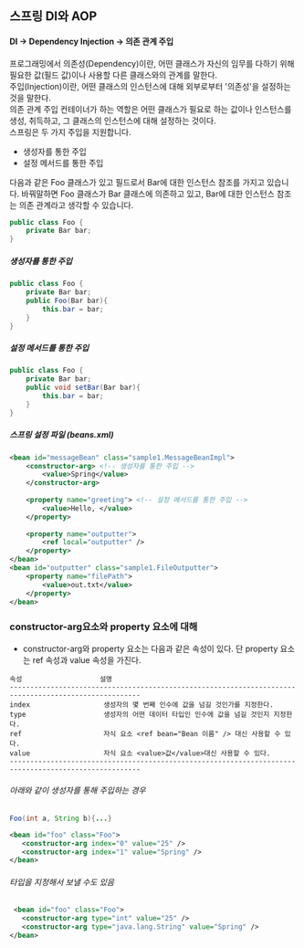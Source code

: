 ## 스프링 DI와 AOP  
#### DI -> Dependency Injection -> 의존 관계 주입  
프로그래밍에서 의존성(Dependency)이란, 어떤 클래스가 자신의 임무를 다하기 위해 필요한 값(필드 값)이나 사용할 다른 클래스와의 관계를 말한다.  
주입(Injection)이란, 어떤 클래스의 인스턴스에 대해 외부로부터 '의존성'을 설정하는 것을 말한다.  
의존 관계 주입 컨테이너가 하는 역할은 어떤 클래스가 필요로 하는 값이나 인스턴스를 생성, 취득하고, 그 클래스의 인스턴스에 대해 설정하는 것이다.  
스프링은 두 가지 주입을 지원합니다.  
 - 생성자를 통한 주입  
 - 설정 메서드를 통한 주입  
  
다음과 같은 Foo 클래스가 있고 필드로서 Bar에 대한 인스턴스 참조를 가지고 있습니다. 바꿔말하면 Foo 클래스가 Bar 클래스에 의존하고 있고, Bar에 대한 인스턴스 참조는 의존 관계라고 생각할 수 있습니다.
```java
public class Foo {
    private Bar bar;
}
```
##### 생성자를 통한 주입  
```java
public class Foo {
    private Bar bar;
    public Foo(Bar bar){
        this.bar = bar;
    }
}
```
##### 설정 메서드를 통한 주입  
```java
public class Foo {
    private Bar bar;
    public void setBar(Bar bar){
        this.bar = bar;
    }
}
```

##### 스프링 설정 파일 (beans.xml)  
```xml
<bean id="messageBean" class="sample1.MessageBeanImpl">
    <constructor-arg> <!-- 생성자를 통한 주입 -->
        <value>Spring</value>
    </constructor-arg>
    
    <property name="greeting"> <!-- 설정 메서드를 통한 주입 -->
        <value>Hello, </value>
    </property>
    
    <property name="outputter">
        <ref local="outputter" />
    </property>
</bean>
<bean id="outputter" class="sample1.FileOutputter">
    <property name="filePath">
        <value>out.txt</value>
    </property>
</bean>
```
### constructor-arg요소와 property 요소에 대해
 - constructor-arg와 property 요소는 다음과 같은 속성이 있다. 단 property 요소는 ref 속성과 value 속성을 가진다.  
 ```
 속성                   설명
 ------------------------------------------------------------------------------------------------------
 index                  생성자의 몇 번째 인수에 값을 넘길 것인가를 지정한다.
 type                   생성자의 어떤 데이터 타입인 인수에 값을 넘길 것인지 지정한다.
 ref                    자식 요소 <ref bean="Bean 이름" /> 대신 사용할 수 있다.
 value                  자식 요소 <value>값</value>대신 사용할 수 있다.
 ------------------------------------------------------------------------------------------------------
 ```
 ###### 아래와 같이 생성자를 통해 주입하는 경우
 ```java
 Foo(int a, String b){...}
 ```
 ```xml
 <bean id="foo" class="Foo">
    <constructor-arg index="0" value="25" />
    <constructor-arg index="1" value="Spring" />
 </bean>
 ```
 ###### 타입을 지정해서 보낼 수도 있음
 ```xml
  <bean id="foo" class="Foo">
    <constructor-arg type="int" value="25" />
    <constructor-arg type="java.lang.String" value="Spring" />
 </bean>
 ```
